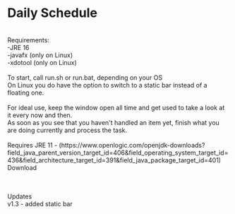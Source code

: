 # Daily Schedule
<br>
Requirements:<br>
-JRE 16<br>
-javafx (only on Linux)<br>
-xdotool (only on Linux)<br>
<br>
To start, call run.sh or run.bat, depending on your OS<br>
On Linux you do have the option to switch to a static bar instead of a floating one.<br><br>
For ideal use, keep the window open all time and get used to take a look at it every now and then.<br>
As soon as you see that you haven't handled an item yet, finish what you are doing currently and process the task.<br>
<br>
Requires JRE 11 - (https://www.openlogic.com/openjdk-downloads?field_java_parent_version_target_id=406&field_operating_system_target_id=436&field_architecture_target_id=391&field_java_package_target_id=401) Download

<br><br>
Updates<br>
v1.3 - added static bar
